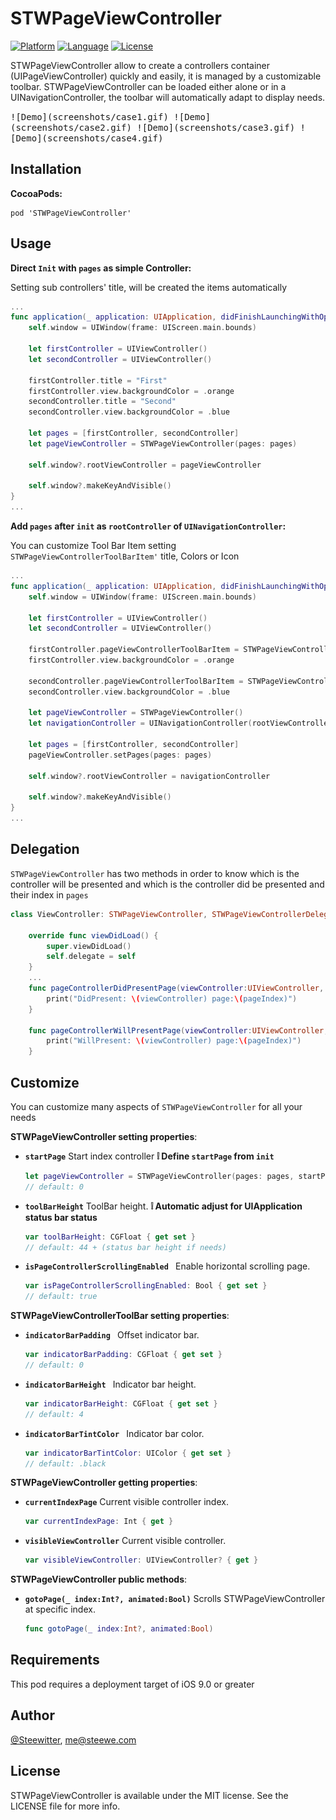 # STWPageViewController


[![Platform](http://img.shields.io/badge/platform-iOS-blue.svg?style=flat
)](https://developer.apple.com/iphone/index.action)
[![Language](http://img.shields.io/badge/language-Swift-brightgreen.svg?style=flat
)](https://developer.apple.com/swift)
[![License](http://img.shields.io/badge/license-MIT-lightgrey.svg?style=flat
)](http://mit-license.org)

STWPageViewController allow to create a controllers container (UIPageViewController) quickly and easily, it is managed by a customizable toolbar. STWPageViewController can be loaded either alone or in a UINavigationController, the toolbar will automatically adapt to display needs.

<kbd>
![Demo](screenshots/case1.gif) ![Demo](screenshots/case2.gif) ![Demo](screenshots/case3.gif) ![Demo](screenshots/case4.gif)
</kbd>

## Installation

**CocoaPods:**

```
pod 'STWPageViewController'
```

## Usage

**Direct `Init` with `pages` as simple Controller:**

Setting sub controllers' title, will be created the items automatically

```swift
...
func application(_ application: UIApplication, didFinishLaunchingWithOptions launchOptions: [UIApplicationLaunchOptionsKey: Any]?) -> Bool {
	self.window = UIWindow(frame: UIScreen.main.bounds)
	
	let firstController = UIViewController()
	let secondController = UIViewController()

	firstController.title = "First"
	firstController.view.backgroundColor = .orange
	secondController.title = "Second"
	secondController.view.backgroundColor = .blue
	
	let pages = [firstController, secondController]
	let pageViewController = STWPageViewController(pages: pages)

	self.window?.rootViewController = pageViewController

	self.window?.makeKeyAndVisible()
}
...
```
**Add `pages` after `init` as `rootController` of `UINavigationController`:**

You can customize Tool Bar Item setting `STWPageViewControllerToolBarItem'` title, Colors or Icon

```swift
...
func application(_ application: UIApplication, didFinishLaunchingWithOptions launchOptions: [UIApplicationLaunchOptionsKey: Any]?) -> Bool {
	self.window = UIWindow(frame: UIScreen.main.bounds)
	
	let firstController = UIViewController()
	let secondController = UIViewController()

	firstController.pageViewControllerToolBarItem = STWPageViewControllerToolBarItem(title: "First", normalColor: .orange, selectedColor: .red)
	firstController.view.backgroundColor = .orange
	
	secondController.pageViewControllerToolBarItem = STWPageViewControllerToolBarItem(image: UIImage(named :"iconDefault"), selectedImage: UIImage(named :"iconSelected"))
	secondController.view.backgroundColor = .blue
	
	let pageViewController = STWPageViewController()
	let navigationController = UINavigationController(rootViewController: pageViewController)
	
	let pages = [firstController, secondController]
	pageViewController.setPages(pages: pages) 

	self.window?.rootViewController = navigationController

	self.window?.makeKeyAndVisible()
}
...
```


## Delegation

`STWPageViewController` has two methods in order to know which is the controller will be presented and which is the controller did be presented and their index in `pages`

```swift
class ViewController: STWPageViewController, STWPageViewControllerDelegate {

    override func viewDidLoad() {
        super.viewDidLoad()
        self.delegate = self
    }
    ...
    func pageControllerDidPresentPage(viewController:UIViewController, pageIndex:Int) {
        print("DidPresent: \(viewController) page:\(pageIndex)")
    }
    
    func pageControllerWillPresentPage(viewController:UIViewController, pageIndex:Int) {
        print("WillPresent: \(viewController) page:\(pageIndex)")
    }

```


## Customize

You can customize many aspects of `STWPageViewController` for all your needs

**STWPageViewController setting properties**:

* **`startPage`** Start index controller
**❕ Define `startPage` from `init`**

  ```swift
  let pageViewController = STWPageViewController(pages: pages, startPage:1)
  // default: 0
  ```

* **`toolBarHeight`** ToolBar height.
**❕ Automatic adjust for UIApplication status bar status**

  ```swift
  var toolBarHeight: CGFloat { get set }
  // default: 44 + (status bar height if needs)
  ```
  
* **`isPageControllerScrollingEnabled `** Enable horizontal scrolling page.

  ```swift
  var isPageControllerScrollingEnabled: Bool { get set }
  // default: true
  ```
 
  
**STWPageViewControllerToolBar setting properties**:

* **`indicatorBarPadding `** Offset indicator bar.

  ```swift
  var indicatorBarPadding: CGFloat { get set }
  // default: 0
  ```

* **`indicatorBarHeight `** Indicator bar height.

  ```swift
  var indicatorBarHeight: CGFloat { get set }
  // default: 4
  ```

* **`indicatorBarTintColor `** Indicator bar color.

  ```swift
  var indicatorBarTintColor: UIColor { get set }
  // default: .black
  ```
  
  
**STWPageViewController getting properties**:

* **`currentIndexPage`** Current visible controller index.

  ```swift
  var currentIndexPage: Int { get }
  ```
  
* **`visibleViewController`** Current visible controller.

  ```swift
  var visibleViewController: UIViewController? { get }
  ```
  
**STWPageViewController public methods**:

* **`gotoPage(_ index:Int?, animated:Bool)`** Scrolls STWPageViewController at specific index.

  ```swift
  func gotoPage(_ index:Int?, animated:Bool)
  ```
  
## Requirements
This pod requires a deployment target of iOS 9.0 or greater

## Author

[@Steewitter](https://twitter.com/Steewitter), [me@steewe.com](mailto:me@steewe.com)

## License

STWPageViewController is available under the MIT license. See the LICENSE file for more info.